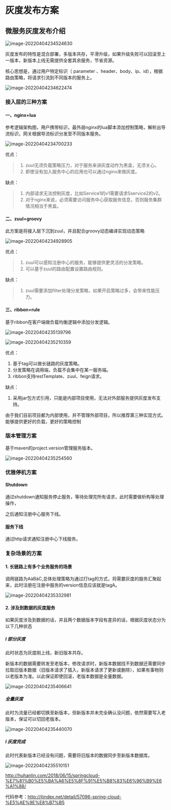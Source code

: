 # 灰度发布方案

##  微服务灰度发布介绍

![image-20220404234524630](C:\Users\Administrator\AppData\Roaming\Typora\typora-user-images\image-20220404234524630.png)

灰度发布的特性是混合部署，多版本共存，平滑升级，如果升级失败可以回滚至上一版本，新版本上线无需提供全套其余服务，节省资源。

核心思想是，通过用户特定标识（ parameter 、header、body、ip、id），根据路由策略，将请求引流到不同版本的服务上。

![image-20220404234622474](C:\Users\Administrator\AppData\Roaming\Typora\typora-user-images\image-20220404234622474.png)

### 接入层的三种方案

#### 一、nginx+lua

参考逻辑架构图，用户携带标识，最外层nginx的lua脚本添加控制策略，解析出导流标识，网关根据导流标识分发至不同版本服务。

![image-20220404234700233](C:\Users\Administrator\AppData\Roaming\Typora\typora-user-images\image-20220404234700233.png)

优点：

> 1. zuul无须负载策略压力，对于服务来讲灰度动作为黑盒，无须关心。
> 2. 即使没有加入服务中心的应用也可以通过nginx来做灰度。

 

缺点：

> 1. 内部请求无法控制灰度，比如Service1的v1需要请求Sservice2的v2。
> 2. 对于nginx来说，必须需要访问服务中心获取服务信息，否则服务集群情况相当于黑盒。

#### 二、zuul+groovy

此方案是将接入层下沉到zuul，并且配合groovy动态编译实现动态策略

![image-20220404234928905](C:\Users\Administrator\AppData\Roaming\Typora\typora-user-images\image-20220404234928905.png)

优点：

> 1. zuul可以感知注册中心的服务，能够提供更灵活的分发策略。
> 2. 可以基于zuul的路由配置设置路由规则。

缺点：

> 1. zuul需要添加filter处理分发策略，如果开启策略过多，会带来性能压力。

#### 三、ribbon+rule

基于ribbon在客户端做负载均衡逻辑中添加分发逻辑。

![image-20220404235139796](C:\Users\Administrator\AppData\Roaming\Typora\typora-user-images\image-20220404235139796.png)

![image-20220404235210359](C:\Users\Administrator\AppData\Roaming\Typora\typora-user-images\image-20220404235210359.png)

优点：

1. 基于tag可以做长链路的灰度策略。
2. 分发策略在调用端，负载不会集中在某一服务端。
3. ribbon支持restTemplate、zuul、feign请求。

缺点：

1. 采用jar包方式引用，只能是内部项目使用，无法对外部服务提供灰度发布支持。

 

由于我们目前项目都为内部使用，并不管理外部项目，所以推荐第三种实现方式。能够提供更好的负载，更好的策略控制

### 版本管理方案

基于maven的project.version管理服务版本。

![image-20220404235254560](C:\Users\Administrator\AppData\Roaming\Typora\typora-user-images\image-20220404235254560.png)

### 优雅停机方案

#### Shutdown

通过shutdown通知服务停止服务，等待处理完所有请求，此时需要做析构等处理操作，

之后通知注册中心服务下线。

#### 服务下线

通过http请求通知注册中心下线服务。

### 复杂场景的方案

#### 1. 长链路上有多个业务服务的场景

调用链路为AàBàC,总体处理策略为通过打tag的方式，将需要灰度的服务汇聚起来，此时注册在注册中服务的version信息应该就是tagA。

![image-20220404235332981](C:\Users\Administrator\AppData\Roaming\Typora\typora-user-images\image-20220404235332981.png)

#### 2. 涉及到数据的灰度服务

如果灰度涉及到数据的话，并且两个数据版本字段有差异的话，根据灰度状态分为以下几种状态

##### l 部分灰度

此时状态为灰度刚上线，新旧版本共存。

新版本的数据需要转发至老版本，修改请求时，新版本数据找不到数据还需要同步拉取旧版本数据（旧版本请求了插入，新版本请求了更新或删除），如果有事物则以老版本为准。以此保证即使回滚，老版本数据是全量数据。

![image-20220404235406641](C:\Users\Administrator\AppData\Roaming\Typora\typora-user-images\image-20220404235406641.png)

##### 全量灰度

此时为流量已经都切换至新版本，但新版本并未完全确认没问题，依然需要写入老版本，保证可以切回老版本。

![image-20220404235440070](C:\Users\Administrator\AppData\Roaming\Typora\typora-user-images\image-20220404235440070.png)

##### l 灰度完成

此时代表新版本已经没有问题，需要将旧版本的数据同步至新版本数据库。

![image-20220404235510151](C:\Users\Administrator\AppData\Roaming\Typora\typora-user-images\image-20220404235510151.png)

http://huhanlin.com/2018/06/15/springcloud-%E7%81%B0%E5%BA%A6%E5%8F%91%E5%B8%83%E6%96%B9%E6%A1%88/



代码参考：http://itindex.net/detail/57096-spring-cloud-%E5%AE%9E%E8%B7%B5

